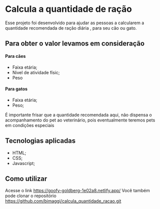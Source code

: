 # Calcula a quantidade de ração

Esse projeto foi desenvolvido para ajudar as pessoas a calcularem a quantidade recomendada de ração diária , para seu cão ou gato.

## Para obter o valor levamos em consideração

#### Para cães
- Faixa etária;
- Nivel de atividade físic;
-  Peso

####  Para gatos
- Faixa etária;
-  Peso;

É importante frisar que a quantidade recomendada aqui, não dispensa o acompanhamento do pet ao veterinário, pois eventualmente teremos pets em condições especiais


##  Tecnologias aplicadas

- HTML;
-  CSS;
-  Javascript;

##  Como utilizar

Acesse o link    https://goofy-goldberg-1e02a8.netlify.app/
Você também pode clonar o repositório  https://github.com/bimaggi/calcula_quantidade_racao.git




















